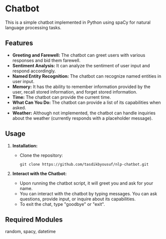 # Chatbot

This is a simple chatbot implemented in Python using spaCy for natural language processing tasks.

## Features

- **Greeting and Farewell:** The chatbot can greet users with various responses and bid them farewell.
- **Sentiment Analysis:** It can analyze the sentiment of user input and respond accordingly.
- **Named Entity Recognition:** The chatbot can recognize named entities in user input.
- **Memory:** It has the ability to remember information provided by the user, recall stored information, and forget stored information.
- **Time:** The chatbot can provide the current time.
- **What Can You Do:** The chatbot can provide a list of its capabilities when asked.
- **Weather:** Although not implemented, the chatbot can handle inquiries about the weather (currently responds with a placeholder message).

## Usage

1. **Installation:**

   - Clone the repository:

     ```
     git clone https://github.com/tasdikbyousuf/nlp-chatbot.git
     ```

3. **Interact with the Chatbot:**

   - Upon running the chatbot script, it will greet you and ask for your name.
   - You can interact with the chatbot by typing messages. You can ask questions, provide input, or inquire about its capabilities.
   - To exit the chat, type "goodbye" or "exit".

## Required Modules
random, spacy, datetime

